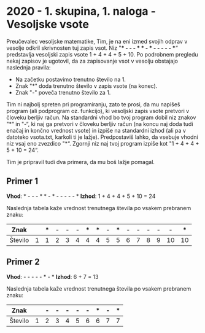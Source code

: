 # 2020 - 1. skupina, 1. naloga - Vesoljske vsote

Preučevalec vesoljske matematike, Tim, je na eni izmed svojih odprav v vesolje odkril skrivnosten tuj zapis vsot. Niz "**\* - - - \* \* - \* - - - - - \***“ predstavlja vesoljski zapis vsote 1 + 4 + 4 + 5 + 10. Po podrobnem pregledu nekaj zapisov je ugotovil, da za zapisovanje vsot v vesolju obstajajo naslednja pravila:
* Na začetku postavimo trenutno število na 1.
* Znak "\*" doda trenutno število v zapis vsote (na konec).
* Znak "-" poveča trenutno število za 1.

Tim ni najbolj spreten pri programiranju, zato te prosi, da mu napišeš program (ali podprogram oz. funkcijo), ki vesoljski zapis vsote pretvori v človeku berljiv račun. Na standardni vhod bo tvoj program dobil niz znakov "\*“ in "-“, ki naj ga pretvori v človeku berljiv račun (na koncu naj doda tudi enačaj in končno vrednost vsote) in izpiše na standardni izhod (ali pa v datoteko vsota.txt, karkoli ti je lažje). Predpostaviš lahko, da vsebuje vhodni niz vsaj eno zvezdico "\*“. Zgornji niz naj tvoj program izpiše kot "1 + 4 + 4 + 5 + 10 = 24“.

Tim je pripravil tudi dva primera, da mu boš lažje pomagal.

## Primer 1

**Vhod**: \* - - - \* \* - \* - - - - - \*
**Izhod**: 1 + 4 + 4 + 5 + 10 = 24

Naslednja tabela kaže vrednost trenutnega števila po vsakem prebranem znaku:

Znak | | \* | - | - | - | \* | \* | - | \* | - | - | - | - | - | \*
--- | --- | --- | --- | --- | --- | --- | --- | --- | --- | --- | --- | --- | --- | --- | --- | 
Število | 1 | 1 | 2 | 3 | 4 | 4 | 4 | 5 | 5  | 6 | 7 | 8 | 9 | 10 | 10

## Primer 2


**Vhod**: - - - - - \* - \*
**Izhod**: 6 + 7 = 13

Naslednja tabela kaže vrednost trenutnega števila po vsakem prebranem znaku:

Znak | | - | - | - | - | - | \* | - | \*
--- | --- | --- | --- | --- | --- | --- | --- | --- | ---
Število | 1 | 2 | 3 | 4 | 5 | 6 | 6 | 7 | 7

